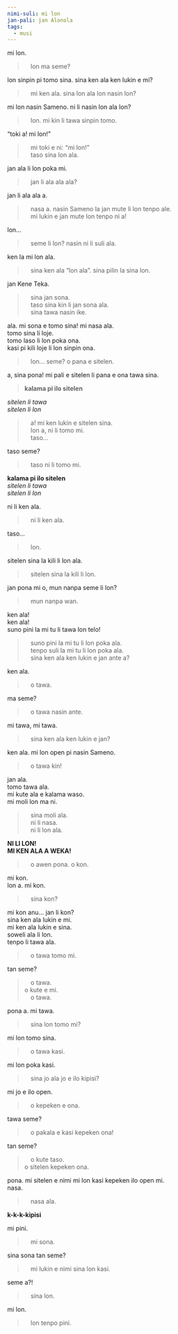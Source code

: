 ```yaml
---
nimi-suli: mi lon
jan-pali: jan Alonola
tags:
  - musi
---
```

<style>
.nimi blockquote {
  width: 100%;
  text-align: right;
  border-inline-start: 0;
  margin: 0;
}

.nimi blockquote p {
  margin: 0;
}
</style>

mi lon.
> lon ma seme?

lon sinpin pi tomo sina. sina ken ala ken lukin e mi?
> mi ken ala. sina lon ala lon nasin lon?

mi lon nasin Sameno. ni li nasin lon ala lon?
> lon. mi kin li tawa sinpin tomo.

“toki a! mi lon!”
> mi toki e ni: “mi lon!”  
> taso sina lon ala.

jan ala li lon poka mi.
> jan li ala ala ala?

jan li ala ala a.
> nasa a. nasin Sameno la jan mute li lon tenpo ale.  
> mi lukin e jan mute lon tenpo ni a!

lon…
> seme li lon? nasin ni li suli ala.

ken la mi lon ala.
> sina ken ala “lon ala”. sina pilin la sina lon.

jan Kene Teka.
> sina jan sona.  
> taso sina kin li jan sona ala.  
> sina tawa nasin ike.

ala. mi sona e tomo sina! mi nasa ala.  
tomo sina li loje.  
tomo laso li lon poka ona.  
kasi pi kili loje li lon sinpin ona.
> lon... seme? o pana e sitelen.

a, sina pona! mi pali e sitelen li pana e ona tawa sina.
> **kalama pi ilo sitelen**

*sitelen li tawa*  
*sitelen li lon*
> a! mi ken lukin e sitelen sina.  
> lon a, ni li tomo mi.  
> taso…

taso seme?
> taso ni li tomo mi.

**kalama pi ilo sitelen**  
*sitelen li tawa*  
*sitelen li lon* 

ni li ken ala.
> ni li ken ala.

taso…
> lon.

sitelen sina la kili li lon ala.
> sitelen sina la kili li lon.

jan pona mi o, mun nanpa seme li lon?
> mun nanpa wan.

ken ala!  
ken ala!  
suno pini la mi tu li tawa lon telo!
> suno pini la mi tu li lon poka ala.  
> tenpo suli la mi tu li lon poka ala.  
> sina ken ala ken lukin e jan ante a?

ken ala.
> o tawa.

ma seme?
> o tawa nasin ante.

mi tawa, mi tawa.
> sina ken ala ken lukin e jan?

ken ala. mi lon open pi nasin Sameno.
> o tawa kin!

jan ala.  
tomo tawa ala.  
mi kute ala e kalama waso.  
mi moli lon ma ni.
> sina moli ala.  
> ni li nasa.  
> ni li lon ala.

**NI LI LON!**  
**MI KEN ALA A WEKA!**
> o awen pona. o kon.

mi kon.  
lon a. mi kon.
> sina kon?  

mi kon anu… jan li kon?  
sina ken ala lukin e mi.  
mi ken ala lukin e sina.  
soweli ala li lon.  
tenpo li tawa ala.
> o tawa tomo mi.

tan seme?
> o tawa.  
> o kute e mi.  
> o tawa.

pona a. mi tawa.
> sina lon tomo mi?

mi lon tomo sina.
> o tawa kasi.

mi lon poka kasi.
> sina jo ala jo e ilo kipisi?

mi jo e ilo open.
> o kepeken e ona.

tawa seme?
> o pakala e kasi kepeken ona!

tan seme?
> o kute taso.  
> o sitelen kepeken ona.

pona. mi sitelen e nimi mi lon kasi kepeken ilo open mi.  
nasa.
> nasa ala.

**k-k-k-kipisi**

mi pini.
> mi sona.

sina sona tan seme?
> mi lukin e nimi sina lon kasi.

seme a?!
> sina lon.

mi lon.
> lon tenpo pini.
